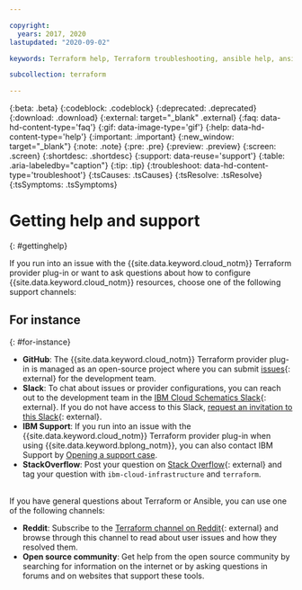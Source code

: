 ```yaml
---

copyright:
  years: 2017, 2020
lastupdated: "2020-09-02"

keywords: Terraform help, Terraform troubleshooting, ansible help, ansible troubleshooting

subcollection: terraform

---
```


{:beta: .beta}
{:codeblock: .codeblock}
{:deprecated: .deprecated}
{:download: .download}
{:external: target="_blank" .external}
{:faq: data-hd-content-type='faq'}
{:gif: data-image-type='gif'}
{:help: data-hd-content-type='help'}
{:important: .important}
{:new_window: target="_blank"}
{:note: .note}
{:pre: .pre}
{:preview: .preview}
{:screen: .screen}
{:shortdesc: .shortdesc}
{:support: data-reuse='support'}
{:table: .aria-labeledby="caption"}
{:tip: .tip}
{:troubleshoot: data-hd-content-type='troubleshoot'}
{:tsCauses: .tsCauses}
{:tsResolve: .tsResolve}
{:tsSymptoms: .tsSymptoms}


# Getting help and support 
{: #gettinghelp}

If you run into an issue with the {{site.data.keyword.cloud_notm}} Terraform provider plug-in or want to ask questions about how to configure {{site.data.keyword.cloud_notm}} resources, choose one of the following support channels:  

## For instance
{: #for-instance}

- **GitHub**: The {{site.data.keyword.cloud_notm}} Terraform provider plug-in is managed as an open-source project where you can submit [issues](https://github.com/IBM-Cloud/terraform-provider-ibm/issues){: external} for the development team. 
- **Slack**: To chat about issues or provider configurations, you can reach out to the development team in the [IBM Cloud Schematics Slack](https://ibm-cloud-schematics.slack.com/){: external}. If you do not have access to this Slack, [request an invitation to this Slack](https://cloud.ibm.com/schematics/slack){: external}.	 
- **IBM Support**: If you run into an issue with the {{site.data.keyword.cloud_notm}} Terraform provider plug-in when using {{site.data.keyword.bplong_notm}}, you can also contact IBM Support by [Opening a support case](/docs/get-support?topic=get-support-getting-customer-support).
- **StackOverflow**: Post your question on [Stack Overflow](http://stackoverflow.com/search?q=ibm-cloud-infrastructure+terraform){: external} and tag your question with `ibm-cloud-infrastructure` and `terraform`.

</br>
If you have general questions about Terraform or Ansible, you can use one of the following channels: 

- **Reddit**:  Subscribe to the [Terraform channel on Reddit](https://www.reddit.com/r/Terraform/){: external} and browse through this channel to read about user issues and how they resolved them. 
- **Open source community**: Get help from the open source community by searching for information on the internet or by asking questions in forums and on websites that support these tools.

